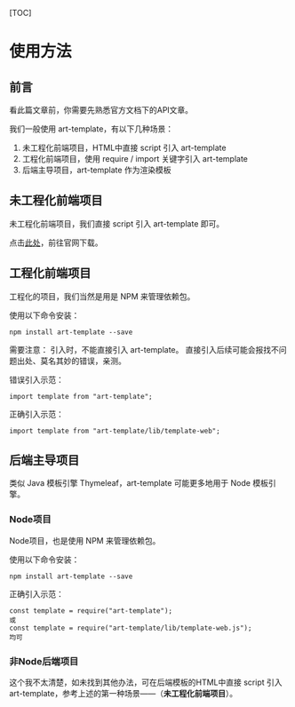 [TOC]

# 使用方法

## 前言

看此篇文章前，你需要先熟悉官方文档下的API文章。

我们一般使用 art-template，有以下几种场景：
1. 未工程化前端项目，HTML中直接 script 引入 art-template
2. 工程化前端项目，使用 require / import 关键字引入 art-template
3. 后端主导项目，art-template 作为渲染模板

## 未工程化前端项目

未工程化前端项目，我们直接 script 引入 art-template 即可。

点击[此处](https://aui.github.io/art-template/zh-cn/docs/installation.html)，前往官网下载。

## 工程化前端项目

工程化的项目，我们当然是用是 NPM 来管理依赖包。

使用以下命令安装：
```
npm install art-template --save
```

需要注意：
引入时，不能直接引入 art-template。
直接引入后续可能会报找不问题出处、莫名其妙的错误，亲测。  

错误引入示范：
```
import template from "art-template";
```

正确引入示范：
```
import template from "art-template/lib/template-web";
```

## 后端主导项目

类似 Java 模板引擎 Thymeleaf，art-template 可能更多地用于 Node 模板引擎。

### Node项目

Node项目，也是使用 NPM 来管理依赖包。

使用以下命令安装：
```
npm install art-template --save
```

正确引入示范：
```
const template = require("art-template");
或
const template = require("art-template/lib/template-web.js");
均可
```

### 非Node后端项目
这个我不太清楚，如未找到其他办法，可在后端模板的HTML中直接 script 引入 art-template，参考上述的第一种场景——（**未工程化前端项目**）。














